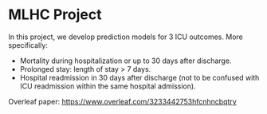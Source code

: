 # MLHC Project
In this project, we develop prediction models for 3 ICU outcomes. More specifically:

- Mortality during hospitalization or up to 30 days after discharge.
- Prolonged stay: length of stay > 7 days.
- Hospital readmission in 30 days after discharge (not to be confused with ICU readmission
within the same hospital admission).

Overleaf paper:
https://www.overleaf.com/3233442753hfcnhncbqtry
